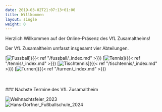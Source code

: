 ```yaml
---
date: 2019-03-02T21:07:13+01:00
title: Willkommen
layout: single
weight: 0
---
```


Herzlich Willkommen auf der Online-Präsenz des VfL Zusamaltheims!

Der VfL Zusamaltheim umfasst insgesamt vier Abteilungen.

[![Fussball](/images/icons/football.jpg)]({{< ref "/fussball/_index.md" >}})
[![Tennis](/images/icons/tennis.jpg)]({{< ref "/tennis/_index.md" >}})
[![Tischtennis](/images/icons/tabletennis.jpg)]({{< ref "/tischtennis/_index.md" >}})
[![Turnen](/images/icons/athletics.jpg)]({{< ref "/turnen/_index.md" >}})

<br>
<br>
### Nächste Termine des VfL Zusamaltheim

![Weihnachtsfeier_2023](/images/Weihnachtsfeier_2023.jpg)
<br>
![Hans-Dorfner_Fußballschule_2024](/images/fussballschule/fussballschule_24.jpg)
